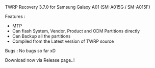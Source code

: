 TWRP Recovery 3.7.0 for Samsung Galaxy A01 (SM-A015G / SM-A015F)

Features :

- MTP
- Can flash System, Vendor, Product and ODM Partitions directly
- Can Backup all the partitions
- Compiled from the Latest version of TWRP source

Bugs : No bugs so far xD

Download now via Release page..!
